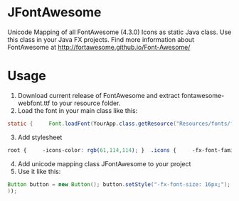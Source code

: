 # JFontAwesome
Unicode Mapping of all FontAwesome (4.3.0) Icons as static Java class. Use this class in your Java FX projects. Find more information about FontAwesome at http://fortawesome.github.io/Font-Awesome/

# Usage
1. Download current release of FontAwesome and extract fontawesome-webfont.ttf to your resource folder.
2. Load the font in your main class like this:
```java
static {     Font.loadFont(YourApp.class.getResource("Resources/fonts/fontawesome-webfont.ttf").toExternalForm(), 12); }
```
3. Add stylesheet
```css
root {     -icons-color: rgb(61,114,114); }  .icons {     -fx-font-family: FontAwesome;     -fx-font-size: 16px;     -fx-text-fill: black; }
```
4. Add unicode mapping class JFontAwesome to your project
5. Use it like this:
```java
Button button = new Button(); button.setStyle("-fx-font-size: 16px;"); button.getStyleClass().add("icons"); button.setText("FontAwesome Button“); button.setGraphic(new Label(JFontAwesome.ADJUST
));







